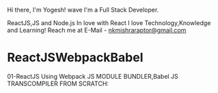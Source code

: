 Hi there, I'm Yogesh! wave
I'm a Full Stack Developer.

ReactJS,JS and Node.js
In love with React
I love Technology,Knowledge and Learning!
Reach me at E-Mail - nkmishraraptor@gmail.com

# ReactJSWebpackBabel
01-ReactJS Using Webpack JS MODULE BUNDLER,Babel JS TRANSCOMPILER FROM SCRATCH:




